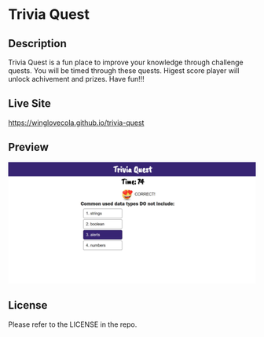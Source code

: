 # Trivia Quest

## Description

Trivia Quest is a fun place to improve your knowledge through challenge quests. You will be timed through these quests. Higest score player will unlock achivement and prizes. Have fun!!!


## Live Site

https://winglovecola.github.io/trivia-quest

## Preview

![Website screenshot 1](https://github.com/winglovecola/trivia-quest/blob/main/assets/images/screenshot.jpg?raw=true)

## License

Please refer to the LICENSE in the repo. 

